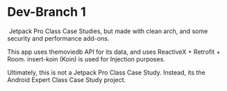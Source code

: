 # Dev-Branch 1
[![<VStev>](https://circleci.com/gh/VStev/casestudy-jetpack.svg?style=svg)](https://circleci.com/gh/VStev/casestudy-jetpack)
Jetpack Pro Class Case Studies, but made with clean arch, and some security and performance add-ons.

This app uses themoviedb API for its data, and uses ReactiveX + Retrofit + Room. insert-koin (Koin) is used for Injection purposes.

Ultimately, this is not a Jetpack Pro Class Case Study. Instead, its the Android Expert Class Case Study project.
